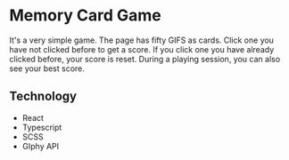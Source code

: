 # Memory Card Game

It's a very simple game. The page has fifty GIFS as cards. Click one you have not clicked before to get a score. If you click one you have already clicked before, your score is reset. During a playing session, you can also see your best score.

## Technology

- React
- Typescript
- SCSS
- GIphy API
